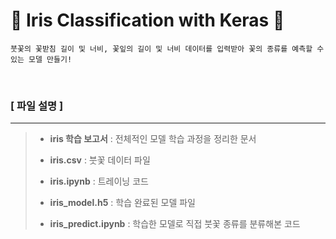 # 👊 Iris Classification with Keras 👊

```
붓꽃의 꽃받침 길이 및 너비, 꽃잎의 길이 및 너비 데이터를 입력받아 꽃의 종류를 예측할 수 있는 모델 만들기!
```

<br />

### **[ 파일 설명 ]**
___
>- **iris 학습 보고서** : 전체적인 모델 학습 과정을 정리한 문서
>
>- **iris.csv** : 붓꽃 데이터 파일
>
>- **iris.ipynb** : 트레이닝 코드
>
>- **iris_model.h5** : 학습 완료된 모델 파일
>
>- **iris_predict.ipynb** : 학습한 모델로 직접 붓꽃 종류를 분류해본 코드